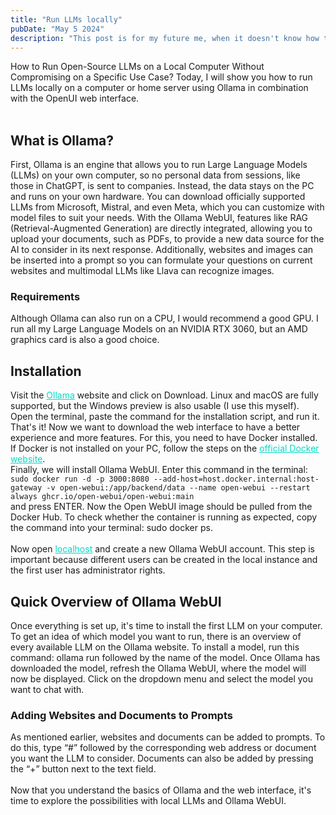 ```yaml
---
title: "Run LLMs locally"
pubDate: "May 5 2024"
description: "This post is for my future me, when it doesn't know how to run Ollama on other machines;)"
---
```


How to Run Open-Source LLMs on a Local Computer Without Compromising on a Specific Use Case? Today, I will show you how to run LLMs locally on a computer or home server using Ollama in combination with the OpenUI web interface.
<br>
<br>

## What is Ollama?

First, Ollama is an engine that allows you to run Large Language Models (LLMs) on your own computer, so no personal data from sessions, like those in ChatGPT, is sent to companies. Instead, the data stays on the PC and runs on your own hardware. You can download officially supported LLMs from Microsoft, Mistral, and even Meta, which you can customize with model files to suit your needs. With the Ollama WebUI, features like RAG (Retrieval-Augmented Generation) are directly integrated, allowing you to upload your documents, such as PDFs, to provide a new data source for the AI to consider in its next response. Additionally, websites and images can be inserted into a prompt so you can formulate your questions on current websites and multimodal LLMs like Llava can recognize images.

### Requirements

Although Ollama can also run on a CPU, I would recommend a good GPU. I run all my Large Language Models on an NVIDIA RTX 3060, but an AMD graphics card is also a good choice.

## Installation

Visit the <a style="color: #03DAC6;" target="_blank" href="https://ollama.com/">Ollama</a> website and click on Download. Linux and macOS are fully supported, but the Windows preview is also usable (I use this myself).<br>
Open the terminal, paste the command for the installation script, and run it. That's it! Now we want to download the web interface to have a better experience and more features. For this, you need to have Docker installed. If Docker is not installed on your PC, follow the steps on the <a style="color: #03DAC6;" target="_blank" href="https://docs.docker.com/get-docker/">official Docker website</a>.
<br>
Finally, we will install Ollama WebUI. Enter this command in the terminal:<br> `sudo docker run -d -p 3000:8080 --add-host=host.docker.internal:host-gateway -v open-webui:/app/backend/data --name open-webui --restart always ghcr.io/open-webui/open-webui:main`<br> and press ENTER. Now the Open WebUI image should be pulled from the Docker Hub. To check whether the container is running as expected, copy the command into your terminal: sudo docker ps. <br><br>
Now open <a style="color: #03DAC6;" target="_blank" href="http://localhost:3000/">localhost</a> and create a new Ollama WebUI account. This step is important because different users can be created in the local instance and the first user has administrator rights.

## Quick Overview of Ollama WebUI

Once everything is set up, it's time to install the first LLM on your computer. To get an idea of which model you want to run, there is an overview of every available LLM on the Ollama website. To install a model, run this command: ollama run followed by the name of the model. Once Ollama has downloaded the model, refresh the Ollama WebUI, where the model will now be displayed. Click on the dropdown menu and select the model you want to chat with.<br>

### Adding Websites and Documents to Prompts

As mentioned earlier, websites and documents can be added to prompts. To do this, type “#” followed by the corresponding web address or document you want the LLM to consider. Documents can also be added by pressing the “+” button next to the text field.
<br>
<br>
Now that you understand the basics of Ollama and the web interface, it's time to explore the possibilities with local LLMs and Ollama WebUI.
